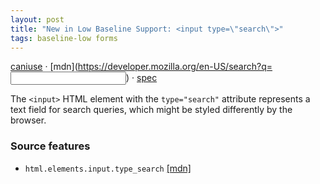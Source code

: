 ```yaml
---
layout: post
title: "New in Low Baseline Support: <input type=\"search\">"
tags: baseline-low forms
---
```


[caniuse](https://caniuse.com/?search=search-input-type) · [mdn](https://developer.mozilla.org/en-US/search?q=<input type="search">) · [spec](https://html.spec.whatwg.org/multipage/input.html#text-(type=text)-state-and-search-state-(type=search))

The `<input>` HTML element with the `type="search"` attribute represents a text field for search queries, which might be styled differently by the browser.

### Source features

- ``html.elements.input.type_search`` [[mdn]](https://developer.mozilla.org/en-US/search?q=html.elements.input.type_search)
